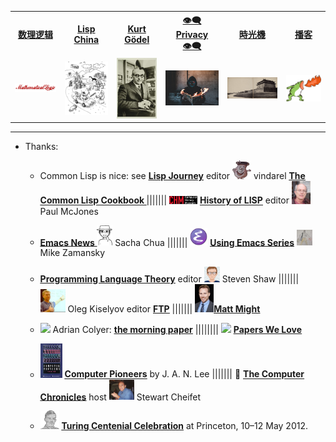 <table>
  <tr>
  <th><a href="https://github.com/alaskasquirrel/mathematical-logic"> 数理逻辑 </a></th>
  <th><a href="https://github.com/alaskasquirrel/Lisp-China"> Lisp China </a></th>
  <th><a href="https://github.com/alaskasquirrel/KurtGodel"> Kurt Gödel </a></th>
  <th><a href="https://alaskasquirrel.github.io/post/Privacy/"> 👁‍🗨 Privacy 👁‍🗨 </a></th>
  <th><a href="https://alaskasquirrel.github.io/post/History/"> 時光機 </a></th>
  <th><a href="https://github.com/alaskasquirrel/Chinese-Podcasts"> 播客 </a></th>
  <tr>
  <td><a href="https://github.com/alaskasquirrel/mathematical-logic"><img width="120px" src="./images/MathematicalLogic.png"/></a></td>
  <td><a href="https://github.com/alaskasquirrel/Lisp-China"><img width="100px" src="./images/LandOfLisp.png"/></a></td>
  <td><a href="https://github.com/alaskasquirrel/KurtGodel"><img width="90px" src="./images/KurtGodel.jpg"/></a></td>
  <td><a href="https://alaskasquirrel.github.io/post/Privacy/"><img width="115px" src="./images/Privacy.jpg"/></a></td>
  <td><a href="https://alaskasquirrel.github.io/post/History/"><img width="150px" src="./images/城墙.jpg"/></a></td>
  <td><a href="https://github.com/alaskasquirrel/Chinese-Podcasts"><img width="100px" src="./images/播客.jpg/"></a></td>
  </tr>
</table>

******

- Thanks:

  * Common Lisp is nice: see <u>**[Lisp Journey](https://lisp-journey.gitlab.io/)**</u> editor <img width="30" src="./images/LispJourney.jpg"/> vindarel  **<u>[The Common Lisp Cookbook ](https://lispcookbook.github.io/cl-cookbook/)</u>**  ||||||| <img width="45" src="./images/CHM.png"/> <u>**[History of LISP](http://www.softwarepreservation.org/projects/LISP)**</u> editor <a href="https://mcjones.org/dustydecks/"><img width="30" src="./images/McJones.jpg"/></a>  Paul McJones

  * <u>**[Emacs News ](https://sachachua.com/blog/)**</u> <img width="25" src="./images/Chua.png"/>  Sacha Chua |||||||  <img width="28" src="./images/EmacsLogo.png"/> <u>**[Using Emacs Series](https://cestlaz.github.io/stories/emacs/)**</u> <img width="25" src="./images/Zamansky.jpg"/> Mike Zamansky  
  
  * <u>**[Programming Language Theory](https://steshaw.org/plt/)**</u> editor <img width="25" src="./images/steshaw.png"/>  Steven Shaw ||||||| <img width="40" src="./images/Oleg.jpg"/> Oleg Kiselyov editor <u>**[FTP](http://okmij.org/ftp/)**</u> ||||||| <img src="./images/MattMight.jpg/" width="30"><u>**[Matt Might](http://matt.might.net/)**</u>

  * <img width="35" src="https://avatars.githubusercontent.com/u/106256?s=460&v=4"> Adrian Colyer: **<u>[the morning paper](https://blog.acolyer.org/)</u>** |||||||| <img width="35" src="./images/PapersWeLove.png"> **<u>[Papers We Love](https://paperswelove.org/)</u>**

  * <img width="35" src="./images/pioneers.jpg"> <u>**[Computer Pioneers](https://history.computer.org/pioneers/)**</u> by J. A. N. Lee ||||||| 🎥 <u>**[The Computer Chronicles](http://www.cheifet.com/)**</u> host <img width="40" src="./images/Cheifet.jpg"> Stewart Cheifet

  * <img width="30" src="./images/Turing.png"/> <u>**[Turing Centenial Celebration](https://conifer.rhizome.org/mudd/turing/20180328150956/https://www.princeton.edu/turing//index.xml)**</u>  at Princeton, 10–12 May 2012.
